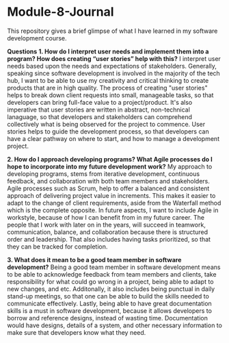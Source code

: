 # Module-8-Journal
This repository gives a brief glimpse of what I have learned in my software development course. 

**Questions**
**1. How do I interpret user needs and implement them into a program? How does creating “user stories” help with this?**
I interpret user needs based upon the needs and expectations of stakeholders. Generally, speaking since software development
is involved in the majority of the tech hub, I want to be able to use my creativity and critical thinking to create products 
that are in high quality. The process of creating "user stories" helps to break down client requests into small, manageable tasks, 
so that developers can bring full-face value to a project/product. It's also imperative that user stories are written in abstract,
non-technical lanaguage, so that developers and stakeholders can comprehend collectively what is being observed for the project to 
commence. User stories helps to guide the development process, so that developers can have a clear pathway on where to start, and how
to manage a development project.

**2. How do I approach developing programs? What Agile processes do I hope to incorporate into my future development work?**
My approach to developing programs, stems from iterative development, continuous feedback, and collaboration with both team
members and stakeholders. Agile processes such as Scrum, help to offer a balanced and consistent approach of delivering
project value in increments. This makes it easier to adapt to the change of client requirements, aside from the Waterfall
method which is the complete opposite. In future aspects, I want to include Agile in workstyle, because of how I can benefit
from in my future career. The people that I work with later on in the years, will succeed in teamwork, communication, balance, 
and collaboration because there is structured order and leadership. That also includes having tasks prioritized, so that they
can be tracked for completion. 

**3. What does it mean to be a good team member in software development?**
Being a good team member in software development means to be able to acknowledge feedback from team members and clients, 
take responsibility for what could go wrong in a project, being able to adapt to new changes, and etc. Additonally, it also 
includes being punctual in daily stand-up meetings, so that one can be able to build the skills needed to communicate 
effectively. Lastly, being able to have great documentation skills is a must in software development, because it allows 
developers to borrow and reference designs, instead of wasting time. Documentation would have designs, details of a system, and 
other necessary information to make sure that developers know what they need. 
